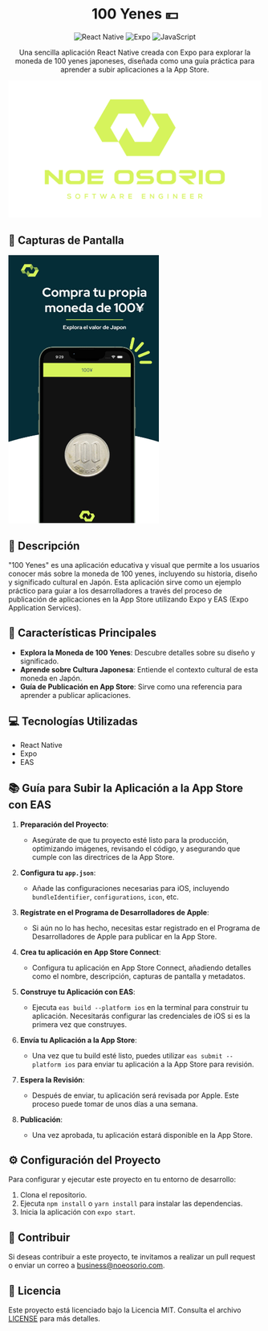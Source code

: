 <div align="center">

# 100 Yenes 💴

![React Native](https://img.shields.io/badge/React_Native-20232A?style=for-the-badge&logo=react&logoColor=61DAFB)
![Expo](https://img.shields.io/badge/Expo-1B1F23?style=for-the-badge&logo=expo&logoColor=white)
![JavaScript](https://img.shields.io/badge/JavaScript-F7DF1E?style=for-the-badge&logo=javascript&logoColor=black)

Una sencilla aplicación React Native creada con Expo para explorar la moneda de 100 yenes japoneses, diseñada como una guía práctica para aprender a subir aplicaciones a la App Store.

![100 Yenes Logo](assets/logo.png)

</div>

## 📸 Capturas de Pantalla

<img src="assets/ss1.jpg" alt="Main Screen" width="300" />

## 🚀 Descripción

"100 Yenes" es una aplicación educativa y visual que permite a los usuarios conocer más sobre la moneda de 100 yenes, incluyendo su historia, diseño y significado cultural en Japón. Esta aplicación sirve como un ejemplo práctico para guiar a los desarrolladores a través del proceso de publicación de aplicaciones en la App Store utilizando Expo y EAS (Expo Application Services).

## 🌟 Características Principales

- **Explora la Moneda de 100 Yenes**: Descubre detalles sobre su diseño y significado.
- **Aprende sobre Cultura Japonesa**: Entiende el contexto cultural de esta moneda en Japón.
- **Guía de Publicación en App Store**: Sirve como una referencia para aprender a publicar aplicaciones.

## 💻 Tecnologías Utilizadas

- React Native
- Expo
- EAS

## 📚 Guía para Subir la Aplicación a la App Store con EAS

1. **Preparación del Proyecto**:
   - Asegúrate de que tu proyecto esté listo para la producción, optimizando imágenes, revisando el código, y asegurando que cumple con las directrices de la App Store.

2. **Configura tu `app.json`**:
   - Añade las configuraciones necesarias para iOS, incluyendo `bundleIdentifier`, `configurations`, `icon`, etc.

3. **Regístrate en el Programa de Desarrolladores de Apple**:
   - Si aún no lo has hecho, necesitas estar registrado en el Programa de Desarrolladores de Apple para publicar en la App Store.

4. **Crea tu aplicación en App Store Connect**:
   - Configura tu aplicación en App Store Connect, añadiendo detalles como el nombre, descripción, capturas de pantalla y metadatos.

5. **Construye tu Aplicación con EAS**:
   - Ejecuta `eas build --platform ios` en la terminal para construir tu aplicación. Necesitarás configurar las credenciales de iOS si es la primera vez que construyes.

6. **Envía tu Aplicación a la App Store**:
   - Una vez que tu build esté listo, puedes utilizar `eas submit --platform ios` para enviar tu aplicación a la App Store para revisión.

7. **Espera la Revisión**:
   - Después de enviar, tu aplicación será revisada por Apple. Este proceso puede tomar de unos días a una semana.

8. **Publicación**:
   - Una vez aprobada, tu aplicación estará disponible en la App Store.

## ⚙️ Configuración del Proyecto

Para configurar y ejecutar este proyecto en tu entorno de desarrollo:

1. Clona el repositorio.
2. Ejecuta `npm install` o `yarn install` para instalar las dependencias.
3. Inicia la aplicación con `expo start`.

## 🤝 Contribuir

Si deseas contribuir a este proyecto, te invitamos a realizar un pull request o enviar un correo a [business@noeosorio.com](mailto:business@noeosorio.com).

## 📝 Licencia

Este proyecto está licenciado bajo la Licencia MIT. Consulta el archivo [LICENSE](LICENSE) para más detalles.
